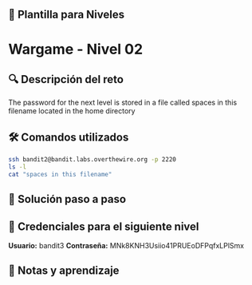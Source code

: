 ## 📖 Plantilla para Niveles

# Wargame - Nivel 02

## 🔍 Descripción del reto
The password for the next level is stored in a file called spaces in this filename located in the home directory



## 🛠️ Comandos utilizados
```bash
ssh bandit2@bandit.labs.overthewire.org -p 2220
ls -l
cat "spaces in this filename"
```

## 🎯 Solución paso a paso


## 🔑 Credenciales para el siguiente nivel
**Usuario:**  bandit3
**Contraseña:** MNk8KNH3Usiio41PRUEoDFPqfxLPlSmx  

## 📝 Notas y aprendizaje

```